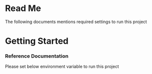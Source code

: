 # Read Me
The following documents mentions required settings to run this project

# Getting Started

### Reference Documentation
Please set below environment variable to run this project
